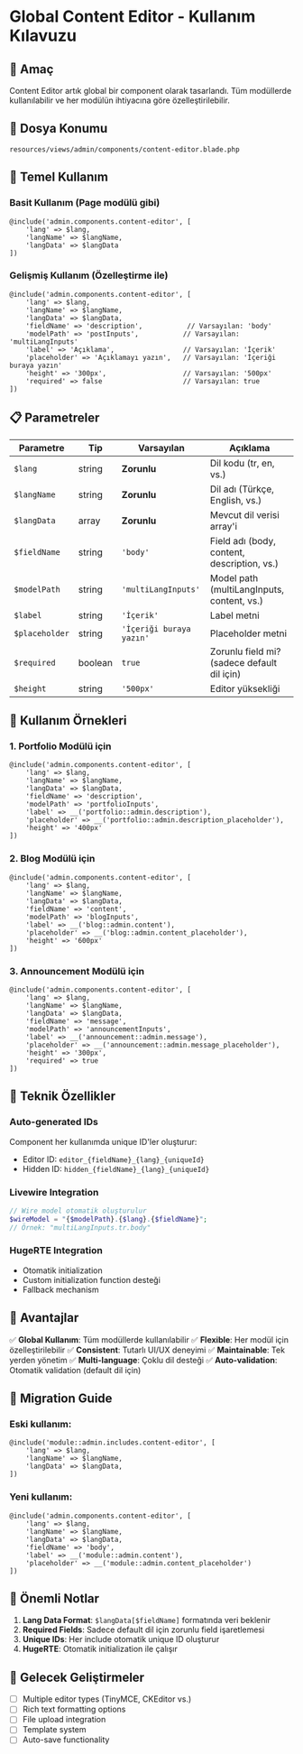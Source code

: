 # Global Content Editor - Kullanım Kılavuzu

## 🎯 Amaç
Content Editor artık global bir component olarak tasarlandı. Tüm modüllerde kullanılabilir ve her modülün ihtiyacına göre özelleştirilebilir.

## 📍 Dosya Konumu
```
resources/views/admin/components/content-editor.blade.php
```

## 🚀 Temel Kullanım

### Basit Kullanım (Page modülü gibi)
```blade
@include('admin.components.content-editor', [
    'lang' => $lang,
    'langName' => $langName,
    'langData' => $langData
])
```

### Gelişmiş Kullanım (Özelleştirme ile)
```blade
@include('admin.components.content-editor', [
    'lang' => $lang,
    'langName' => $langName,
    'langData' => $langData,
    'fieldName' => 'description',           // Varsayılan: 'body'
    'modelPath' => 'postInputs',           // Varsayılan: 'multiLangInputs'
    'label' => 'Açıklama',                 // Varsayılan: 'İçerik'
    'placeholder' => 'Açıklamayı yazın',   // Varsayılan: 'İçeriği buraya yazın'
    'height' => '300px',                   // Varsayılan: '500px'
    'required' => false                    // Varsayılan: true
])
```

## 📋 Parametreler

| Parametre | Tip | Varsayılan | Açıklama |
|-----------|-----|------------|----------|
| `$lang` | string | **Zorunlu** | Dil kodu (tr, en, vs.) |
| `$langName` | string | **Zorunlu** | Dil adı (Türkçe, English, vs.) |
| `$langData` | array | **Zorunlu** | Mevcut dil verisi array'i |
| `$fieldName` | string | `'body'` | Field adı (body, content, description, vs.) |
| `$modelPath` | string | `'multiLangInputs'` | Model path (multiLangInputs, content, vs.) |
| `$label` | string | `'İçerik'` | Label metni |
| `$placeholder` | string | `'İçeriği buraya yazın'` | Placeholder metni |
| `$required` | boolean | `true` | Zorunlu field mi? (sadece default dil için) |
| `$height` | string | `'500px'` | Editor yüksekliği |

## 🎨 Kullanım Örnekleri

### 1. Portfolio Modülü için
```blade
@include('admin.components.content-editor', [
    'lang' => $lang,
    'langName' => $langName,
    'langData' => $langData,
    'fieldName' => 'description',
    'modelPath' => 'portfolioInputs',
    'label' => __('portfolio::admin.description'),
    'placeholder' => __('portfolio::admin.description_placeholder'),
    'height' => '400px'
])
```

### 2. Blog Modülü için
```blade
@include('admin.components.content-editor', [
    'lang' => $lang,
    'langName' => $langName,
    'langData' => $langData,
    'fieldName' => 'content',
    'modelPath' => 'blogInputs',
    'label' => __('blog::admin.content'),
    'placeholder' => __('blog::admin.content_placeholder'),
    'height' => '600px'
])
```

### 3. Announcement Modülü için
```blade
@include('admin.components.content-editor', [
    'lang' => $lang,
    'langName' => $langName,
    'langData' => $langData,
    'fieldName' => 'message',
    'modelPath' => 'announcementInputs',
    'label' => __('announcement::admin.message'),
    'placeholder' => __('announcement::admin.message_placeholder'),
    'height' => '300px',
    'required' => true
])
```

## 🔧 Teknik Özellikler

### Auto-generated IDs
Component her kullanımda unique ID'ler oluşturur:
- Editor ID: `editor_{fieldName}_{lang}_{uniqueId}`
- Hidden ID: `hidden_{fieldName}_{lang}_{uniqueId}`

### Livewire Integration
```php
// Wire model otomatik oluşturulur
$wireModel = "{$modelPath}.{$lang}.{$fieldName}";
// Örnek: "multiLangInputs.tr.body"
```

### HugeRTE Integration
- Otomatik initialization
- Custom initialization function desteği
- Fallback mechanism

## 🎯 Avantajlar

✅ **Global Kullanım**: Tüm modüllerde kullanılabilir
✅ **Flexible**: Her modül için özelleştirilebilir
✅ **Consistent**: Tutarlı UI/UX deneyimi
✅ **Maintainable**: Tek yerden yönetim
✅ **Multi-language**: Çoklu dil desteği
✅ **Auto-validation**: Otomatik validation (default dil için)

## 📝 Migration Guide

### Eski kullanım:
```blade
@include('module::admin.includes.content-editor', [
    'lang' => $lang,
    'langName' => $langName,
    'langData' => $langData,
])
```

### Yeni kullanım:
```blade
@include('admin.components.content-editor', [
    'lang' => $lang,
    'langName' => $langName,
    'langData' => $langData,
    'fieldName' => 'body',
    'label' => __('module::admin.content'),
    'placeholder' => __('module::admin.content_placeholder')
])
```

## 🚨 Önemli Notlar

1. **Lang Data Format**: `$langData[$fieldName]` formatında veri beklenir
2. **Required Fields**: Sadece default dil için zorunlu field işaretlemesi
3. **Unique IDs**: Her include otomatik unique ID oluşturur
4. **HugeRTE**: Otomatik initialization ile çalışır

## 🔮 Gelecek Geliştirmeler

- [ ] Multiple editor types (TinyMCE, CKEditor vs.)
- [ ] Rich text formatting options
- [ ] File upload integration
- [ ] Template system
- [ ] Auto-save functionality